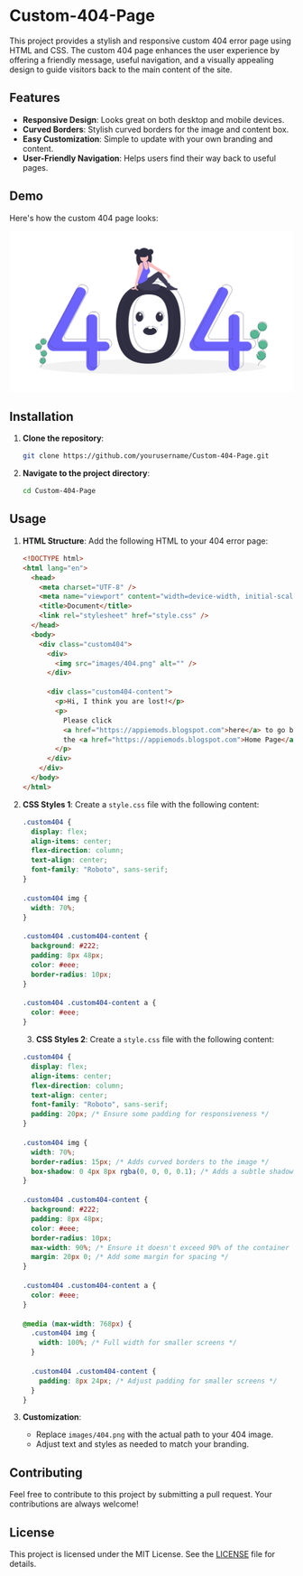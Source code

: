 # Custom-404-Page

This project provides a stylish and responsive custom 404 error page using HTML and CSS. The custom 404 page enhances the user experience by offering a friendly message, useful navigation, and a visually appealing design to guide visitors back to the main content of the site.

## Features
- **Responsive Design**: Looks great on both desktop and mobile devices.
- **Curved Borders**: Stylish curved borders for the image and content box.
- **Easy Customization**: Simple to update with your own branding and content.
- **User-Friendly Navigation**: Helps users find their way back to useful pages.

## Demo
Here's how the custom 404 page looks:

![Custom 404 Page](https://github.com/TechyShreyansh/Custom-404-Page-Master/blob/main/Images/404.png)

## Installation

1. **Clone the repository**:
    ```sh
    git clone https://github.com/yourusername/Custom-404-Page.git
    ```
2. **Navigate to the project directory**:
    ```sh
    cd Custom-404-Page
    ```

## Usage

1. **HTML Structure**:
    Add the following HTML to your 404 error page:
    ```html
    <!DOCTYPE html>
    <html lang="en">
      <head>
        <meta charset="UTF-8" />
        <meta name="viewport" content="width=device-width, initial-scale=1.0" />
        <title>Document</title>
        <link rel="stylesheet" href="style.css" />
      </head>
      <body>
        <div class="custom404">
          <div>
            <img src="images/404.png" alt="" />
          </div>

          <div class="custom404-content">
            <p>Hi, I think you are lost!</p>
            <p>
              Please click
              <a href="https://appiemods.blogspot.com">here</a> to go back to
              the <a href="https://appiemods.blogspot.com">Home Page</a>
            </p>
          </div>
        </div>
      </body>
    </html>
    ```

2. **CSS Styles 1**:
    Create a `style.css` file with the following content:
    ```css
    .custom404 {
      display: flex;
      align-items: center;
      flex-direction: column;
      text-align: center;
      font-family: "Roboto", sans-serif;
    }

    .custom404 img {
      width: 70%;
    }

    .custom404 .custom404-content {
      background: #222;
      padding: 8px 48px;
      color: #eee;
      border-radius: 10px;
    }

    .custom404 .custom404-content a {
      color: #eee;
    }
    ```

    3. **CSS Styles 2**:
    Create a `style.css` file with the following content:
    ```css
    .custom404 {
      display: flex;
      align-items: center;
      flex-direction: column;
      text-align: center;
      font-family: "Roboto", sans-serif;
      padding: 20px; /* Ensure some padding for responsiveness */
    }
    
    .custom404 img {
      width: 70%;
      border-radius: 15px; /* Adds curved borders to the image */
      box-shadow: 0 4px 8px rgba(0, 0, 0, 0.1); /* Adds a subtle shadow for better visual effect */
    }
    
    .custom404 .custom404-content {
      background: #222;
      padding: 8px 48px;
      color: #eee;
      border-radius: 10px;
      max-width: 90%; /* Ensure it doesn't exceed 90% of the container width */
      margin: 20px 0; /* Add some margin for spacing */
    }
    
    .custom404 .custom404-content a {
      color: #eee;
    }
    
    @media (max-width: 768px) {
      .custom404 img {
        width: 100%; /* Full width for smaller screens */
      }
    
      .custom404 .custom404-content {
        padding: 8px 24px; /* Adjust padding for smaller screens */
      }
    }    
    ```

4. **Customization**:
    - Replace `images/404.png` with the actual path to your 404 image.
    - Adjust text and styles as needed to match your branding.

## Contributing
Feel free to contribute to this project by submitting a pull request. Your contributions are always welcome!

## License
This project is licensed under the MIT License. See the [LICENSE](LICENSE) file for details.
